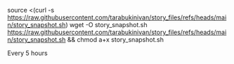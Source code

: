 source <(curl -s https://raw.githubusercontent.com/tarabukinivan/story_files/refs/heads/main/story_snapshot.sh)
wget -O story_snapshot.sh https://raw.githubusercontent.com/tarabukinivan/story_files/refs/heads/main/story_snapshot.sh && chmod a+x story_snapshot.sh

Every 5 hours
